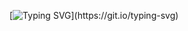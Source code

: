[![Typing SVG](https://readme-typing-svg.demolab.com/?lines=I+am+the+biggest+SD.N+kinnie+...+I+love+my+friendz+sm!!!)](https://git.io/typing-svg)
<!---
professinalwigsnatcher/professinalwigsnatcher is a ✨ special ✨ repository because its `README.md` (this file) appears on your GitHub profile.
You can click the Preview link to take a look at your changes.
--->
